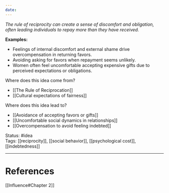 ```yaml
---
date:
---
```

_The rule of reciprocity can create a sense of discomfort and obligation, often leading individuals to repay more than they have received._

**Examples:**
- Feelings of internal discomfort and external shame drive overcompensation in returning favors.
- Avoiding asking for favors when repayment seems unlikely.
- Women often feel uncomfortable accepting expensive gifts due to perceived expectations or obligations.

Where does this idea come from?  
- [[The Rule of Reciprocation]]
- [[Cultural expectations of fairness]]

Where does this idea lead to?  
- [[Avoidance of accepting favors or gifts]]
- [[Uncomfortable social dynamics in relationships]]
- [[Overcompensation to avoid feeling indebted]]

Status: #idea  
Tags:  [[reciprocity]], [[social behavior]], [[psychological cost]], [[indebtedness]]

---
# References
[[Influence#Chapter 2]]